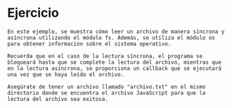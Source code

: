 # Ejercicio
    En este ejemplo, se muestra cómo leer un archivo de manera síncrona y asíncrona utilizando el módulo fs. Además, se utiliza el módulo os para obtener información sobre el sistema operativo.

    Recuerda que en el caso de la lectura síncrona, el programa se bloqueará hasta que se complete la lectura del archivo, mientras que en la lectura asíncrona, se proporciona un callback que se ejecutará una vez que se haya leído el archivo.

    Asegúrate de tener un archivo llamado "archivo.txt" en el mismo directorio donde se encuentra el archivo JavaScript para que la lectura del archivo sea exitosa.